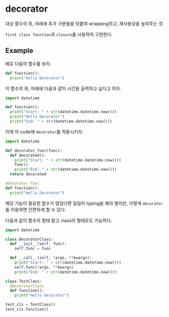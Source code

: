 # decorator

대상 함수의 위, 아래에 추가 구문들을 덧붙여 wrapping하고, 재사용성을 높여주는 것.

`first class function`과 `closure`를 사용하여 구현한다.

## Example

예로 다음의 함수를 보자.

```python
def function():
  print("Hello Decorator")
```

이 함수의 위, 아래에 다음과 같이 시간을 출력하고 싶다고 하자.

```python
import datetime

def function():
  print("Start: " + str(datetime.datetime.now()))
  print("Hello Decorator")
  print("End: " + str(datetime.datetime.now()))
```

이제 이 code에 `decorator`를 적용시키자.

```python
import datetime

def decorator_func(func):
  def decorated():
    print("Start: " + str(datetime.datetime.now()))
    func()
    print("End: " + str(datetime.datetime.now()))
  return decorated

@decorator_func
def function():
  print("Hello Decorator")
```

해당 기능이 필요한 함수가 많았다면 일일이 typing을 해야 했지만, 이렇게 `decorator`를 이용하면 간편하게 할 수 있다.

다음과 같이 함수의 형태 말고 class의 형태로도 가능하다.

```python
import datetime

class DecoratorClass:
  def __init__(self, func):
    self.func = func

  def __call__(self, *args, **kwargs):
    print("Start: " + str(datetime.datetime.now()))
    self.func(*args, **kwargs)
    print("End: " + str(datetime.datetime.now()))

class TestClass:
  @DecoratorClass
  def function():
    print("Hello Decorator")

test_cls = TestClass()
test_cls.function()
```
